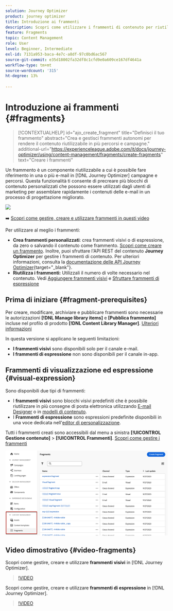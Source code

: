 ```yaml
---
solution: Journey Optimizer
product: journey optimizer
title: Introduzione ai frammenti
description: Scopri come utilizzare i frammenti di contenuto per riutilizzare i contenuti nelle campagne e nei percorsi Journey Optimizer
feature: Fragments
topic: Content Management
role: User
level: Beginner, Intermediate
exl-id: 7131a953-baca-4e7c-a8df-97c0bd6ac567
source-git-commit: e35d18002fa32df8c1cfd9e0a609ce167df4641a
workflow-type: tm+mt
source-wordcount: '315'
ht-degree: 13%

---
```


# Introduzione ai frammenti {#fragments}

>[!CONTEXTUALHELP]
>id="ajo_create_fragment"
>title="Definisci il tuo frammento"
>abstract="Crea e gestisci frammenti autonomi per rendere il contenuto riutilizzabile in più percorsi e campagne."
>additional-url="https://experienceleague.adobe.com/it/docs/journey-optimizer/using/content-management/fragments/create-fragments" text="Creare i frammenti"

Un frammento è un componente riutilizzabile a cui è possibile fare riferimento in una o più e-mail in [!DNL Journey Optimizer] campagne e percorsi. Questa funzionalità ti consente di precreare più blocchi di contenuto personalizzati che possono essere utilizzati dagli utenti di marketing per assemblare rapidamente i contenuti delle e-mail in un processo di progettazione migliorato.

![](../rn/assets/do-not-localize/fragments.gif)

➡️ [Scopri come gestire, creare e utilizzare frammenti in questi video](#video-fragments)

Per utilizzare al meglio i frammenti:

* **Crea frammenti personalizzati**: crea frammenti visivi o di espressione, da zero o salvando il contenuto come frammento. [Scopri come creare un frammento](create-fragments.md). Inoltre, puoi sfruttare l&#39;API REST del contenuto **Journey Optimizer** per gestire i frammenti di contenuto. Per ulteriori informazioni, consulta la [documentazione delle API Journey Optimizer](https://developer.adobe.com/journey-optimizer-apis/references/content/){target="_blank"}.
* **Riutilizza i frammenti:** Utilizzali il numero di volte necessario nel contenuto. Vedi [Aggiungere frammenti visivi](../email/use-visual-fragments.md) e [Sfruttare frammenti di espressione](../personalization/use-expression-fragments.md)

## Prima di iniziare {#fragment-prerequisites}

Per creare, modificare, archiviare e pubblicare frammenti sono necessarie le autorizzazioni **[!DNL Manage library items]** e **[Pubblica frammento]** incluse nel profilo di prodotto **[!DNL Content Library Manager]**. [Ulteriori informazioni](../administration/ootb-product-profiles.md#content-library-manager)

In questa versione si applicano le seguenti limitazioni:

* **I frammenti visivi** sono disponibili solo per il canale e-mail.
* **I frammenti di espressione** non sono disponibili per il canale in-app.

## Frammenti di visualizzazione ed espressione {#visual-expression}

Sono disponibili due tipi di frammenti:

* I **frammenti visivi** sono blocchi visivi predefiniti che è possibile riutilizzare in più consegne di posta elettronica utilizzando [E-mail Designer](../email/get-started-email-design.md) o in [modelli di contenuto](../email/use-email-templates.md).
* I **Frammenti di espressione** sono espressioni predefinite disponibili in una voce dedicata nell&#39;[editor di personalizzazione](../personalization/personalization-build-expressions.md).

Tutti i frammenti creati sono accessibili dal menu a sinistra **[!UICONTROL Gestione contenuto]** > **[!UICONTROL Frammenti]**. [Scopri come gestire i frammenti](../content-management/manage-fragments.md)

![](assets/fragment-list.png)

## Video dimostrativo {#video-fragments}

Scopri come gestire, creare e utilizzare **frammenti visivi** in [!DNL Journey Optimizer].

>[!VIDEO](https://video.tv.adobe.com/v/3419932/?quality=12)

Scopri come gestire, creare e utilizzare **frammenti di espressione** in [!DNL Journey Optimizer].

>[!VIDEO](https://video.tv.adobe.com/v/3438925/?quality=12&captions=ita)
